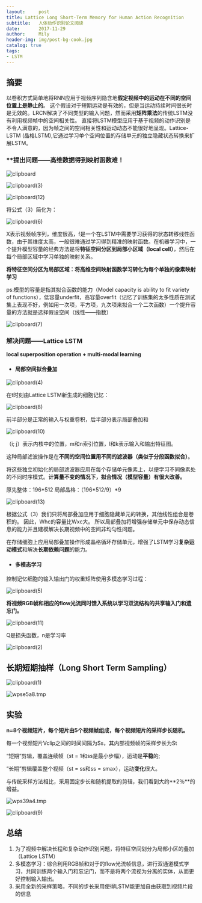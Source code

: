 ```yaml
---
layout:     post
title: Lattice Long Short-Term Memory for Human Action Recognition
subtitle:   人体动作识别论文阅读
date:       2017-11-29
author:     Mily
header-img: img/post-bg-cook.jpg
catalog: true
tags:
- LSTM
---
```


## 摘要

以卷积方式简单地将RNN应用于视频序列隐含地**假定视频中的运动在不同的空间位置上是静止的**。 这个假设对于短期运动是有效的，但是当运动持续时间很长时是无效的。LRCN解决了不同类型的输入问题，然而采用**矩阵乘法**的传统LSTM没有利用视频帧中的空间相关性。 直接将LSTM模型应用于基于视频的动作识别是不令人满意的，因为帧之间的空间相关性和运动动态不能很好地呈现。Lattice-LSTM (晶格LSTM),它通过学习单个空间位置的存储单元的独立隐藏状态转换来扩展LSTM。

### **提出问题——高维数据得到映射函数难！

![clipboard](/../img/2017-11-29-Lattice-Long-Short-Term-Memory-for-Human-Action-Recognition/clipboard.png)

![clipboard(3)](/../img/2017-11-29-Lattice-Long-Short-Term-Memory-for-Human-Action-Recognition/clipboard(3).png)

![clipboard(12)](/../img/2017-11-29-Lattice-Long-Short-Term-Memory-for-Human-Action-Recognition/clipboard(12).png)

将公式（3）简化为：

![clipboard(6)](/../img/2017-11-29-Lattice-Long-Short-Term-Memory-for-Human-Action-Recognition/clipboard(6).png)

X表示视频帧序列，维度很高，f是一个在LSTM中需要学习获得的状态转移线性函数，由于其维度太高，一般很难通过学习得到精准的映射函数。在机器学习中，一个提升模型容量的经典方法是将**特征空间分区到局部小区域（local cell）**，然后在每个局部区域中学习单独的映射关系。

**将特征空间分区为局部区域：将高维空间映射函数学习转化为每个单独的像素映射学习**

ps:模型的容量是指其拟合函数的能力（Model capacity is ability to fit variety of functions），低容量underfit，高容量overfit（记忆了训练集的太多性质在测试集上表现不好，例如用一次项，平方项，九次项来拟合一个二次函数）一个提升容量的方法就是选择假设空间（线性——指数）

![clipboard(7)](/../img/2017-11-29-Lattice-Long-Short-Term-Memory-for-Human-Action-Recognition/clipboard(7).png)

### **解决问题——Lattice LSTM**

**local superposition operation + multi-modal learning**

- #### **局部空间拟合叠加**

![clipboard(4)](/../img/2017-11-29-Lattice-Long-Short-Term-Memory-for-Human-Action-Recognition/clipboard(4).png)

在t时刻由Lattice LSTM新生成的细胞记忆：

![clipboard(8)](/../img/2017-11-29-Lattice-Long-Short-Term-Memory-for-Human-Action-Recognition/clipboard(8).png)

前半部分是正常的输入与权重卷积，后半部分表示局部叠加和

![clipboard(10)](/../img/2017-11-29-Lattice-Long-Short-Term-Memory-for-Human-Action-Recognition/clipboard(10).png)

（i; j）表示内核中的位置，m和n索引位置，l和k表示输入和输出特征图。 

这种局部滤波操作是在**不同的空间位置用不同的滤波器（类似于分段函数拟合）**。

将这些独立初始化的局部滤波器应用在每个存储单元像素上，以便学习不同像素处的不同时序模式。**计算量不变的情况下，拟合情况（模型容量）有很大改善。**

原先整体：196\*512  局部晶格：（196\*512/9）*9

![clipboard(13)](/../img/2017-11-29-Lattice-Long-Short-Term-Memory-for-Human-Action-Recognition/clipboard(13).png)

 根据公式（3）我们只将局部叠加应用于细胞隐藏单元的转换，其他线性组合是卷积的。 因此，Whc的容量比Wxc大。 所以局部叠加将增强存储单元中保存动态信息的能力并且建模解决长期视频中的空间非均匀性问题。

在存储细胞上应用局部叠加操作形成晶格循环存储单元，增强了LSTM学习**复杂运动模式**和解决**长期依赖问题**的能力。

- #### **多模态学习**

控制记忆细胞的输入输出门的权重矩阵使用多模态学习过程：

![clipboard(5)](/../img/2017-11-29-Lattice-Long-Short-Term-Memory-for-Human-Action-Recognition/clipboard(5).png)

**将视频RGB帧和相应的flow光流同时馈入系统以学习双流结构的共享输入门和遗忘门。**

![clipboard(11)](/../img/2017-11-29-Lattice-Long-Short-Term-Memory-for-Human-Action-Recognition/clipboard(11).png)

Q是损失函数，n是学习率

![clipboard(2)](/../img/2017-11-29-Lattice-Long-Short-Term-Memory-for-Human-Action-Recognition/clipboard(2).png)

## **长期短期抽样（Long Short Term Sampling）**

![clipboard(1)](/../img/2017-11-29-Lattice-Long-Short-Term-Memory-for-Human-Action-Recognition/clipboard(1).png)

![wpse5a8.tmp](/../img/2017-11-29-Lattice-Long-Short-Term-Memory-for-Human-Action-Recognition/wpse5a8.tmp.png)

## **实验**

**n=8个视频短片，每个短片由5个视频帧组成，每个视频短片的采样步长随机。**

每一个视频短片Vclip之间的时间间隔为Ss，其内部视频帧的采样步长为St

“短期”剪辑，覆盖连续帧（st = 1和ss是最小步幅），运动是**平稳**的;

“长期”剪辑覆盖整个视频（st = ss和ss = smax），运动**变化**很大。 

 与传统采样方法相比，采用固定步长和随机提取的剪辑，我们看到大约**2％**的增益。

![wps39a4.tmp](/../img/2017-11-29-Lattice-Long-Short-Term-Memory-for-Human-Action-Recognition/wps39a4.tmp.png)

![clipboard(9)](/../img/2017-11-29-Lattice-Long-Short-Term-Memory-for-Human-Action-Recognition/clipboard(9).png)

## **总结**

1. 为了视频中解决长程和复杂动作识别问题，将特征空间划分为局部小区的叠加（Lattice LSTM）
2. 多模态学习：综合利用RGB帧和对于的flow光流帧信息，进行双通道模式学习，共同训练两个输入门和忘记门，而不是将两个流视为分离的实体，从而更好控制输入输出。
3. 采用全新的采样策略，不同的步长采用使得LSTM能更加自由获取到视频片段的信息